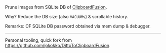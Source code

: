 Prune images from SQLite DB of [ClipboardFusion](https://www.clipboardfusion.com/).

Why? Reduce the DB size (also `VACUUM`s) & scrollable history.

Remarks: CF SQLite DB password obtained via mem dump & debugger.

---
Personal tooling, quick fork from https://github.com/jokokko/DittoToClipboardFusion.
